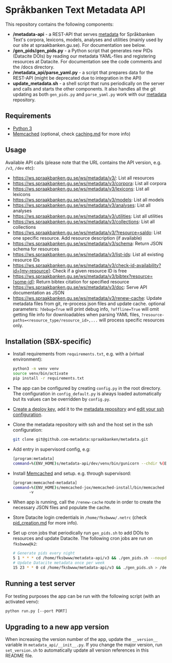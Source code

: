 # Språkbanken Text Metadata API

This repository contains the following components:

- **/metadata-api** - a REST-API that serves [metadata](https://github.com/spraakbanken/metadata) for Språkbanken Text's
  corpora, lexicons, models, analyses and utilities (mainly used by our site at spraakbanken.gu.se). For documentation
  see below.
- **/gen_pids/gen_pids.py** - a Python script that generates new PIDs (Datacite DOIs) by reading our metadata YAML-files
  and registering resources at Datacite. For documentation see the code comments and the /docs directory.
- **/metadata_api/parse_yaml.py** - a script that prepares data for the REST-API (might be deprecated due to integration
  in the API)
- **update_metadata.sh** - a shell script that runs periodically on the server and calls and starts the other
  components. It also handles all the git updating as both `gen_pids.py` and `parse_yaml.py` work with our
  [metadata](https://github.com/spraakbanken/metadata) repository.

## Requirements

- [Python 3](https://docs.python.org/3/)
- [Memcached](https://memcached.org/) (optional, check [caching.md](docs/caching.md) for more info)

## Usage

Available API calls (please note that the URL contains the API version, e.g. `/v3`, `/dev` etc):

- <https://ws.spraakbanken.gu.se/ws/metadata/v3/>: List all resources
- <https://ws.spraakbanken.gu.se/ws/metadata/v3/corpora>: List all corpora
- <https://ws.spraakbanken.gu.se/ws/metadata/v3/lexicons>: List all lexicons
- <https://ws.spraakbanken.gu.se/ws/metadata/v3/models>: List all models
- <https://ws.spraakbanken.gu.se/ws/metadata/v3/analyses>: List all analyses
- <https://ws.spraakbanken.gu.se/ws/metadata/v3/utilities>: List all utilities
- <https://ws.spraakbanken.gu.se/ws/metadata/v3/collections>: List all collections
- <https://ws.spraakbanken.gu.se/ws/metadata/v3/?resource=saldo>: List one specific resource. Add resource description
  (if available)
- <https://ws.spraakbanken.gu.se/ws/metadata/v3/schema>: Return JSON schema for resources
- <https://ws.spraakbanken.gu.se/ws/metadata/v3/list-ids>: List all existing resource IDs
- <https://ws.spraakbanken.gu.se/ws/metadata/v3/check-id-availability?id=[my-resource]>: Check if a given resource ID is
  free
- <https://ws.spraakbanken.gu.se/ws/metadata/v3/bibtex?resource=[some-id]>: Return bibtex citation for specified
  resource
- <https://ws.spraakbanken.gu.se/ws/metadata/v3/doc>: Serve API documentation as JSON
- <https://ws.spraakbanken.gu.se/ws/metadata/v3/renew-cache>: Update metadata files from git, re-process json files and
  update cache. optional parameters: `?debug=True` will print debug info, `?offline=True` will omit getting file info
  for downloadables when parsing YAML files, `?resource-paths=<resource_type/resource_id>,...` will process specific
  resources only.

## Installation (SBX-specific)

- Install requirements from `requirements.txt`, e.g. with a (virtual environment):

  ```.bash
  python3 -m venv venv
  source venv/bin/activate
  pip install -r requirements.txt
  ```

- The app can be configured by creating `config.py` in the root directory. The configuration in `config_default.py` is
  always loaded automatically but its values can be overridden by `config.py`.

- [Create a deploy
  key](https://docs.github.com/en/authentication/connecting-to-github-with-ssh/managing-deploy-keys#set-up-deploy-keys),
  add it to the [metadata repository](https://github.com/spraakbanken/metadata) and [edit your ssh
  configuration](https://docs.github.com/en/authentication/connecting-to-github-with-ssh/managing-deploy-keys#using-multiple-repositories-on-one-server).

- Clone the metadata repository with ssh and the host set in the ssh configuration:

  ```.bash
  git clone git@github.com-metadata:spraakbanken/metadata.git
  ```

- Add entry in supervisord config, e.g:

  ```.bash
  [program:metadata]
  command=%(ENV_HOME)s/metadata-api/dev/venv/bin/gunicorn --chdir %(ENV_HOME)s/metadata-api/dev -b "0.0.0.0:1337" metadata_api:create_app()
  ```

- Install [Memcached](https://memcached.org/) and setup. e.g. through supervisord:

  ```.bash
  [program:memcached-metadata]
  command=%(ENV_HOME)s/memcached-jox/memcached-install/bin/memcached
         -v
  ```

- When app is running, call the `/renew-cache` route in order to create the necessary JSON files and populate the cache.

- Store Datacite login credentials in `/home/fksbwww/.netrc` (check [pid_creation.md](docs/pid_creation.md) for more
  info).

- Set up cron jobs that periodically run `gen_pids.sh` to add DOIs to resources and update Datacite. The following cron
  jobs are run on `fksbwww@k2`:

  ```.bash
  # Generate pids every night
  5 1 * * * cd /home/fksbwww/metadata-api/v3 && ./gen_pids.sh --noupdate > /dev/null
  # Update Datacite metadata once per week
  15 23 * * 0 cd /home/fksbwww/metadata-api/v3 && ./gen_pids.sh > /dev/null
  ```

## Running a test server

For testing purposes the app can be run with the following script (with an activated venv):

```bash
python run.py [--port PORT]
```

## Upgrading to a new app version

When increasing the version number of the app, update the `__version__` variable in `metadata_api/__init__.py`. If you
change the major version, run `set_version.sh` to automatically update all version references in this README file.
